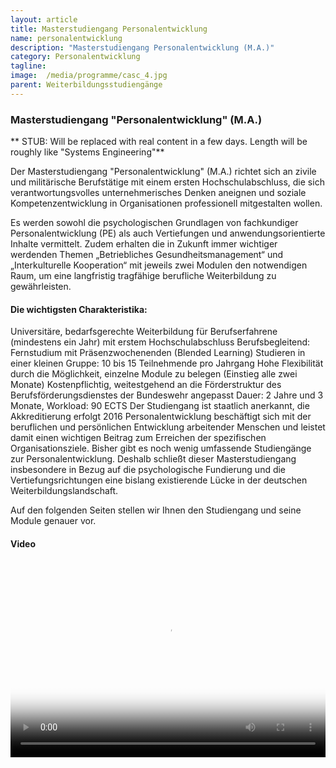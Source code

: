 ```yaml
---
layout: article
title: Masterstudiengang Personalentwicklung 
name: personalentwicklung
description: "Masterstudiengang Personalentwicklung (M.A.)"
category: Personalentwicklung
tagline: 
image:  /media/programme/casc_4.jpg
parent: Weiterbildungsstudiengänge
---
```


### Masterstudiengang "Personalentwicklung" (M.A.)

** STUB: Will be replaced with real content in a few days. Length will be roughly like "Systems Engineering"**

Der Masterstudiengang "Personalentwicklung" (M.A.) richtet sich an zivile und militärische Berufstätige mit einem ersten Hochschulabschluss, die sich verantwortungsvolles unternehmerisches Denken aneignen und soziale Kompetenzentwicklung in Organisationen professionell mitgestalten wollen.

Es werden sowohl die psychologischen Grundlagen von fachkundiger Personalentwicklung (PE) als auch Vertiefungen und anwendungsorientierte Inhalte vermittelt. Zudem erhalten die in Zukunft immer wichtiger werdenden Themen „Betriebliches Gesundheitsmanagement“ und „Interkulturelle Kooperation“ mit jeweils zwei Modulen den notwendigen Raum, um eine langfristig tragfähige berufliche Weiterbildung zu gewährleisten.

#### Die wichtigsten Charakteristika:

Universitäre, bedarfsgerechte Weiterbildung für Berufserfahrene (mindestens ein Jahr) mit erstem Hochschulabschluss
Berufsbegleitend: Fernstudium mit Präsenzwochenenden (Blended Learning)
Studieren in einer kleinen Gruppe: 10 bis 15 Teilnehmende pro Jahrgang
Hohe Flexibilität durch die Möglichkeit, einzelne Module zu belegen (Einstieg alle zwei Monate)
Kostenpflichtig, weitestgehend an die Förderstruktur des Berufsförderungsdienstes der Bundeswehr angepasst
Dauer: 2 Jahre und 3 Monate, Workload: 90 ECTS
Der Studiengang ist staatlich anerkannt, die Akkreditierung erfolgt 2016
Personalentwicklung beschäftigt sich mit der beruflichen und persönlichen Entwicklung arbeitender Menschen und leistet damit einen wichtigen Beitrag zum Erreichen der spezifischen Organisationsziele.
Bisher gibt es noch wenig umfassende Studiengänge zur Personalentwicklung. Deshalb schließt dieser Masterstudiengang insbesondere in Bezug auf die psychologische Fundierung und die Vertiefungsrichtungen eine bislang existierende Lücke in der deutschen Weiterbildungslandschaft.

Auf den folgenden Seiten stellen wir Ihnen den Studiengang und seine Module genauer vor.

 

#### Video

<video autobuffer="" controls="controls" poster="https://www.unibw.de/casc/studiengaenge/pe/master-casc-pe.mp4" style="width: 560px; height: 315px; max-width: 100%;"><source src="https://www.unibw.de/casc/studiengaenge/pe/master-casc-pe.mp4"><object classid="clsid:D27CDB6E-AE6D-11cf-96B8-444553540000" codebase="http://download.macromedia.com/pub/shockwave/cabs/flash/swflash.cab#version=10,0,0,0" height="315" width="560"><param name="movie" value="https://www.unibw.de/medz/strobe-media-playback/strobemediaplayback.swf"><param name="FlashVars" value="src=https://www.unibw.de/casc/studiengaenge/pe/mp4-pe"><param name="allowFullScreen" value="true"><param name="allowscriptaccess" value="always"><embed allowfullscreen="true" allowscriptaccess="always" flashvars="https://www.unibw.de/casc/studiengaenge/pe/mp4-pe" height="315" src="https://www.unibw.de/medz/strobe-media-playback/strobemediaplayback.swf" type="application/x-shockwave-flash" width="560"></object></video>

 
